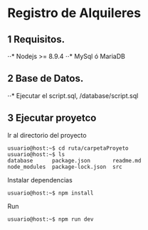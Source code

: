 # Registro de Alquileres
## 1 Requisitos.
⋅⋅* Nodejs >= 8.9.4
⋅⋅* MySql ó MariaDB

## 2 Base de Datos.
⋅⋅* Ejecutar el script.sql, /database/script.sql

## 3 Ejecutar proyetco
Ir al directorio del proyecto
```console
usuario@host:~$ cd ruta/carpetaProyeto
usuario@host:~$ ls
database      package.json       readme.md
node_modules  package-lock.json  src
```
Instalar dependencias
```console
usuario@host:~$ npm install
```
Run
```console
usuario@host:~$ npm run dev
```
